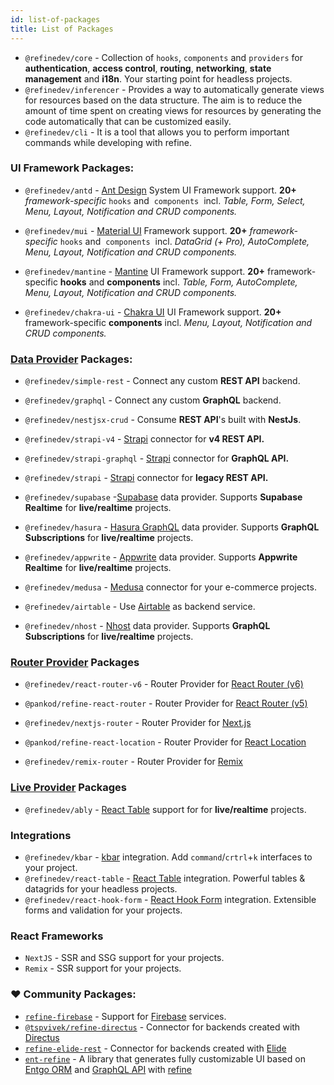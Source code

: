 ```yaml
---
id: list-of-packages
title: List of Packages
---
```


- `@refinedev/core` - Collection of `hooks`, `components` and `providers` for **authentication**, **access control**, **routing**, **networking**, **state management** and **i18n**. Your starting point for headless projects.
- `@refinedev/inferencer` - Provides a way to automatically generate views for resources based on the data structure. The aim is to reduce the amount of time spent on creating views for resources by generating the code automatically that can be customized easily. 
- `@refinedev/cli` - It is a tool that allows you to perform important commands while developing with refine.


### UI Framework Packages:

- `@refinedev/antd` -  [Ant Design](https://ant.design/) System UI Framework support.  **20+** *framework-specific*  `hooks` and  `components`  incl. *Table, Form, Select, Menu, Layout, Notification and CRUD components.*

- `@refinedev/mui` - [Material UI](https://mui.com/material-ui/getting-started/overview/) Framework support. **20+** *framework-specific*  `hooks` and  `components`  incl. *DataGrid (+ Pro), AutoComplete, Menu, Layout, Notification and CRUD components.*

- `@refinedev/mantine` - [Mantine](https://mantine.dev/) UI Framework support. **20+** framework-specific **hooks** and **components** incl. *Table, Form, AutoComplete, Menu, Layout, Notification and CRUD components.*

- `@refinedev/chakra-ui` - [Chakra UI](https://chakra-ui.com/) UI Framework support. **20+** framework-specific **components** incl. *Menu, Layout, Notification and CRUD components.*

### [Data Provider](https://refine.dev/docs/core/providers/data-provider/) Packages:

  

- `@refinedev/simple-rest` - Connect any custom **REST API** backend.

- `@refinedev/graphql` - Connect any custom **GraphQL** backend.

- `@refinedev/nestjsx-crud` -  Consume **REST API**'s built with **NestJs**.

- `@refinedev/strapi-v4` - [Strapi](https://strapi.io/) connector for **v4 REST API.**

- `@refinedev/strapi-graphql` - [Strapi](https://strapi.io/) connector for **GraphQL API.**

- `@refinedev/strapi` - [Strapi](https://strapi.io/) connector for **legacy REST API.**

- `@refinedev/supabase` -[Supabase](https://supabase.com/) data provider. Supports **Supabase Realtime** for **live/realtime** projects.

- `@refinedev/hasura` -  [Hasura GraphQL](https://hasura.io/) data provider. Supports **GraphQL Subscriptions** for **live/realtime** projects.

- `@refinedev/appwrite` - [Appwrite](https://appwrite.io/) data provider. Supports **Appwrite Realtime** for **live/realtime** projects.

- `@refinedev/medusa` -  [Medusa](https://medusajs.com/) connector for your e-commerce projects.

- `@refinedev/airtable` - Use [Airtable](https://airtable.com/) as backend service.

- `@refinedev/nhost` -   [Nhost](https://nhost.io/) data provider. Supports **GraphQL Subscriptions** for **live/realtime** projects.


### [Router Provider](https://refine.dev/docs/core/providers/router-provider/) Packages


- `@refinedev/react-router-v6` - Router Provider for [React Router (v6)](https://reactrouter.com)

- `@pankod/refine-react-router` - Router Provider for [React Router (v5)](https://v5.reactrouter.com/)

- `@refinedev/nextjs-router` - Router Provider for [Next.js](https://nextjs.org/docs/api-reference/next/router#userouter)

- `@pankod/refine-react-location` - Router Provider for [React Location](https://github.com/tannerlinsley/react-location)

- `@refinedev/remix-router` - Router Provider for [Remix](https://remix.run/)


### [Live Provider](https://refine.dev/docs/core/providers/live-provider/) Packages


- `@refinedev/ably` - [React Table](https://ably.com/) support for for **live/realtime** projects.


### Integrations

- `@refinedev/kbar` - [kbar](https://kbar.vercel.app/) integration. Add `command`/`crtrl`+`k` interfaces to your project.
-  `@refinedev/react-table` - [React Table](https://tanstack.com/table/v8) integration. Powerful tables & datagrids for your headless projects. 
-  `@refinedev/react-hook-form` - [React Hook Form](https://react-hook-form.com/) integration. Extensible forms and validation for your projects.

### React Frameworks

- `NextJS` - SSR and SSG support for your projects.
- `Remix` - SSR support for your projects.

### ❤️ Community Packages:

- [`refine-firebase`](https://github.com/resulturan/refine-firebase) - Support for [Firebase](https://firebase.google.com/) services.
- [`@tspvivek/refine-directus`](https://github.com/tspvivek/refine-directus) - Connector for backends created with [Directus](https://directus.io/)
- [`refine-elide-rest`](https://github.com/chirdeeptomar/refine-elide-rest) - Connector for backends created with [Elide](https://elide.io/)
- [`ent-refine`](https://github.com/diazoxide/entrefine) - A library that generates fully customizable UI based on [Entgo ORM](https://entgo.io/) and [GraphQL API](https://graphql.org/) with [refine](https://github.com/refinedev/refine)
  
